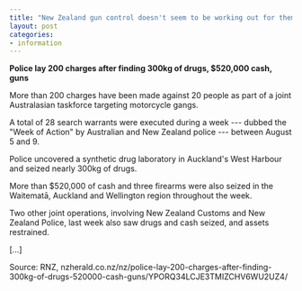 ```yaml
---
title: "New Zealand gun control doesn't seem to be working out for them"
layout: post
categories:
- information
---
```


**Police lay 200 charges after finding 300kg of drugs, $520,000 cash, guns**

More than 200 charges have been made against 20 people as part of a joint Australasian taskforce targeting motorcycle gangs.

A total of 28 search warrants were executed during a week --- dubbed the "Week of Action" by Australian and New Zealand police --- between August 5 and 9.

Police uncovered a synthetic drug laboratory in Auckland's West Harbour and seized nearly 300kg of drugs.

More than $520,000 of cash and three firearms were also seized in the Waitematā, Auckland and Wellington region throughout the week.

Two other joint operations, involving New Zealand Customs and New Zealand Police, last week also saw drugs and cash seized, and assets restrained.

[...]

Source: RNZ, nzherald.co.nz/nz/police-lay-200-charges-after-finding-300kg-of-drugs-520000-cash-guns/YPORQ34LCJE3TMIZCHV6WU2UZ4/
